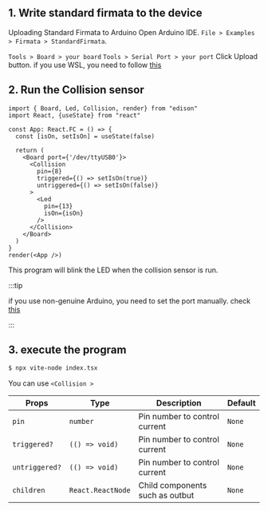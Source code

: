 
## 1. Write standard firmata to the device
Uploading Standard Firmata to Arduino
Open Arduino IDE.
`File > Examples > Firmata > StandardFirmata`.

`Tools > Board > your board`
`Tools > Serial Port > your port`
Click Upload button. if you use WSL, you need to follow [this](/docs/Getting%20Started/How%20to%20WSL.md)

## 2. Run the Collision sensor

```tsx title="index.tsx"
import { Board, Led, Collision, render} from "edison"
import React, {useState} from "react"

const App: React.FC = () => {
  const [isOn, setIsOn] = useState(false)

  return (
    <Board port={'/dev/ttyUSB0'}>
      <Collision
        pin={8}
        triggered={() => setIsOn(true)}
        untriggered={() => setIsOn(false)}
      >
        <Led
          pin={13}
          isOn={isOn}
        />
      </Collision>
    </Board>
  )
}
render(<App />)
```
This program will blink the LED when the collision sensor is run.

:::tip

if you use non-genuine Arduino, you need to set the port manually.
check [this](/docs/API/connectManual.md)

:::

## 3. execute the program
```bash
$ npx vite-node index.tsx 
```

You can use `<Collision >`

| Props | Type   | Description      | Default |
|-----------|--------|-----------------------|---------|
| `pin`      | `number`  | Pin number to control current     | `None` |
| `triggered?`      | `(() => void)`  | Pin number to control current     | `None` |
| `untriggered?`      | `(() => void)`  | Pin number to control current     | `None` |
| `children`      | `React.ReactNode`  | Child components such as outbut     | `None` |


